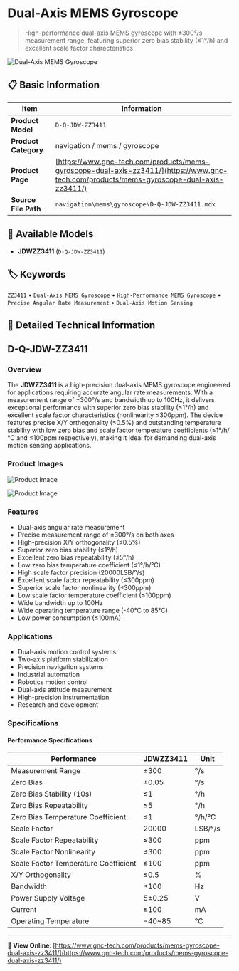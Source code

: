 # Dual-Axis MEMS Gyroscope

> High-performance dual-axis MEMS gyroscope with ±300°/s measurement range, featuring superior zero bias stability (≤1°/h) and excellent scale factor characteristics

![Dual-Axis MEMS Gyroscope](https://www.gnc-tech.com/images/products/navigation/mems/gyroscope/D-Q-JDW-ZZ3411/D-Q-JDW-ZZ3411.webp)

## 📋 Basic Information

| Item | Information |
|------|------|
| **Product Model** | `D-Q-JDW-ZZ3411` |
| **Product Category** | navigation / mems / gyroscope |
| **Product Page** | [https://www.gnc-tech.com/products/mems-gyroscope-dual-axis-zz3411/](https://www.gnc-tech.com/products/mems-gyroscope-dual-axis-zz3411/) |
| **Source File Path** | `navigation\mems\gyroscope\D-Q-JDW-ZZ3411.mdx` |

## 🔧 Available Models

- **JDWZZ3411** (`D-Q-JDW-ZZ3411`)

## 🏷️ Keywords

`ZZ3411` • `Dual-Axis MEMS Gyroscope` • `High-Performance MEMS Gyroscope` • `Precise Angular Rate Measurement` • `Dual-Axis Motion Sensing`

## 📖 Detailed Technical Information

## D-Q-JDW-ZZ3411

### Overview

The **JDWZZ3411** is a high-precision dual-axis MEMS gyroscope engineered for applications requiring accurate angular rate measurements. With a measurement range of ±300°/s and bandwidth up to 100Hz, it delivers exceptional performance with superior zero bias stability (≤1°/h) and excellent scale factor characteristics (nonlinearity ≤300ppm). The device features precise X/Y orthogonality (≤0.5%) and outstanding temperature stability with low zero bias and scale factor temperature coefficients (≤1°/h/°C and ≤100ppm respectively), making it ideal for demanding dual-axis motion sensing applications.

### Product Images

![Product Image](https://www.gnc-tech.com/products/navigation/mems/gyroscope/D-Q-JDW-ZZ3411/D-Q-JDW-ZZ3411-Slide-01.webp)

![Product Image](https://www.gnc-tech.com/products/navigation/mems/gyroscope/D-Q-JDW-ZZ3411/D-Q-JDW-ZZ3411-Slide-02.webp)

### Features

- Dual-axis angular rate measurement
- Precise measurement range of ±300°/s on both axes
- High-precision X/Y orthogonality (≤0.5%)
- Superior zero bias stability (≤1°/h)
- Excellent zero bias repeatability (≤5°/h)
- Low zero bias temperature coefficient (≤1°/h/°C)
- High scale factor precision (20000LSB/°/s)
- Excellent scale factor repeatability (≤300ppm)
- Superior scale factor nonlinearity (≤300ppm)
- Low scale factor temperature coefficient (≤100ppm)
- Wide bandwidth up to 100Hz
- Wide operating temperature range (-40°C to 85°C)
- Low power consumption (≤100mA)

### Applications

- Dual-axis motion control systems
- Two-axis platform stabilization
- Precision navigation systems
- Industrial automation
- Robotics motion control
- Dual-axis attitude measurement
- High-precision instrumentation
- Research and development

### Specifications

#### Performance Specifications
  
| Performance | JDWZZ3411 | Unit |
| --- | --- | --- |
| Measurement Range | ±300 | °/s |
| Zero Bias | ±0.05 | °/s |
| Zero Bias Stability (10s) | ≤1 | °/h |
| Zero Bias Repeatability | ≤5 | °/h |
| Zero Bias Temperature Coefficient | ≤1 | °/h/°C |
| Scale Factor | 20000 | LSB/°/s |
| Scale Factor Repeatability | ≤300 | ppm |
| Scale Factor Nonlinearity | ≤300 | ppm |
| Scale Factor Temperature Coefficient | ≤100 | ppm |
| X/Y Orthogonality | ≤0.5 | % |
| Bandwidth | ≤100 | Hz |
| Power Supply Voltage | 5±0.25 | V |
| Current | ≤100 | mA |
| Operating Temperature | -40~85 | °C |
---

**🔗 View Online**: [https://www.gnc-tech.com/products/mems-gyroscope-dual-axis-zz3411/](https://www.gnc-tech.com/products/mems-gyroscope-dual-axis-zz3411/)
